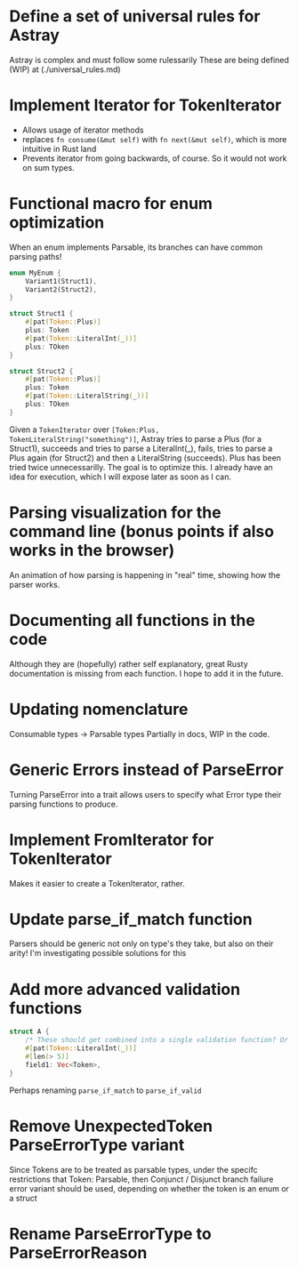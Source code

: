 # Define a set of universal rules for Astray
Astray is complex and must follow some rulessarily These are being defined (WIP) at (./universal_rules.md)

# Implement Iterator<T> for TokenIterator<T>
- Allows usage of iterator methods
- replaces `fn consume(&mut self)` with `fn next(&mut self)`, which is more intuitive in Rust land
- Prevents iterator from going backwards, of course. So it would not work on sum types.

# Functional macro for enum optimization
When an enum implements Parsable<T>, its branches can have common parsing paths!

```rust
enum MyEnum {
    Variant1(Struct1),
    Variant2(Struct2),
}

struct Struct1 {
    #[pat(Token::Plus)]
    plus: Token
    #[pat(Token::LiteralInt(_))]
    plus: TOken
}

struct Struct2 {
    #[pat(Token::Plus)]
    plus: Token
    #[pat(Token::LiteralString(_))]
    plus: TOken
}
```

Given a `TokenIterator` over `[Token:Plus, TokenLiteralString("something")]`, Astray tries to parse a Plus (for a Struct1), succeeds and tries to parse a LiteralInt(_), fails, tries to parse a Plus again (for Struct2) and then a LiteralString (succeeds).
Plus has been tried twice unnecessarilly.
The goal is to optimize this. I already have an idea for execution, which I will expose later as soon as I can.

# Parsing visualization for the command line (bonus points if also works in the browser)
An animation of how parsing is happening in "real" time, showing how the parser works.

# Documenting all functions in the code
Although they are (hopefully) rather self explanatory, great Rusty documentation is missing from each function.
I hope to add it in the future.

#  Updating nomenclature
Consumable types -> Parsable types
Partially in docs, WIP in the code.

# Generic Errors instead of ParseError
Turning ParseError into a trait allows users to specify what Error type their parsing functions to produce.


# Implement FromIterator for TokenIterator
Makes it easier to create a TokenIterator, rather.


# Update parse_if_match function
Parsers should be generic not only on type's they take, but also on their arity!
I'm investigating possible solutions for this


# Add more advanced validation functions

```rust
struct A {
    /* These should get combined into a single validation function? Or maybe multiple validation functinons... more experimentation is required*/
    #[pat(Token::LiteralInt(_))]
    #[len(> 5)]
    field1: Vec<Token>, 
}
```

Perhaps renaming `parse_if_match` to `parse_if_valid`

# Remove UnexpectedToken ParseErrorType variant
Since Tokens are to be treated as parsable types, under the specifc restrictions that Token: Parsable<Token>, then Conjunct / Disjunct branch failure error variant should be used, depending on whether the token is an enum or a struct

# Rename ParseErrorType to ParseErrorReason


